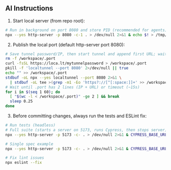 ## AI Instructions

1. Start local server (from repo root):

```bash
# Run in background on port 8080 and store PID (recommended for agents)
npx --yes http-server -p 8080 -c-1 . > /dev/null 2>&1 & echo $! > /tmp/http-server.pid
```

2. Publish the local port (default http-server port 8080):

```bash
# Save tunnel password/IP, then start tunnel and append first URL; wait until URL exists
rm -f /workspace/.port
curl -fsSL https://loca.lt/mytunnelpassword > /workspace/.port
pkill -f 'localtunnel --port 8080' 2>/dev/null || true
echo "" >> /workspace/.port
stdbuf -oL npx --yes localtunnel --port 8080 2>&1 \
  | stdbuf -oL tee >(grep -m1 -Eo 'https?://[^[:space:]]+' >> /workspace/.port) >/dev/null &
# Wait until .port has 2 lines (IP + URL) or timeout (~15s)
for i in $(seq 1 60); do
  [ "$(wc -l < /workspace/.port)" -ge 2 ] && break
  sleep 0.25
done
```

3. Before committing changes, always run the tests and ESLint fix:

```bash
# Run tests (headless)
# Full suite (starts a server on 5173, runs Cypress, then stops server)
npx --yes http-server -p 5173 -c- . > /dev/null 2>&1 & CYPRESS_BASE_URL=http://127.0.0.1:5173 npx --yes cypress run --config-file tests/cypress.config.js ; kill %1 || true

# Single spec example
npx --yes http-server -p 5173 -c- . > /dev/null 2>&1 & CYPRESS_BASE_URL=http://127.0.0.1:5173 npx --yes cypress run --config-file tests/cypress.config.js --spec tests/09_player_context_menu.cy.js ; kill %1 || true

# Fix lint issues
npx eslint --fix
```

